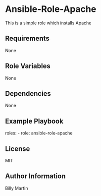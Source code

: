 Ansible-Role-Apache
=========
This is a simple role which installs Apache

Requirements
------------
None

Role Variables
--------------
None

Dependencies
------------
None

Example Playbook
----------------
  roles:
    - role: ansible-role-apache

License
-------
MIT

Author Information
------------------
Billy Martin

